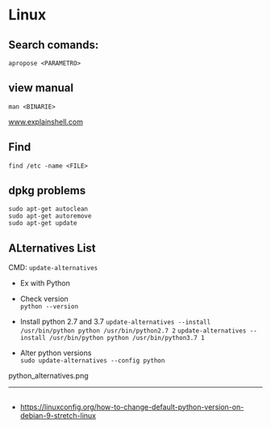 # Linux

## Search comands:

`apropose <PARAMETRO>`

## view manual
`man <BINARIE>`<br/>

www.explainshell.com

## Find 
`find /etc -name <FILE>`

## dpkg problems
```
sudo apt-get autoclean
sudo apt-get autoremove
sudo apt-get update
```

## <Language Programming> ALternatives List 
 CMD: `update-alternatives`

- Ex with Python<br/>
- Check version<br/>
`python --version`

- Install python 2.7 and 3.7
`update-alternatives --install /usr/bin/python python /usr/bin/python2.7 2`
`update-alternatives --install /usr/bin/python python /usr/bin/python3.7 1`

- Alter python versions<br/>
`sudo update-alternatives --config python`

python_alternatives.png


---
## 
- https://linuxconfig.org/how-to-change-default-python-version-on-debian-9-stretch-linux
